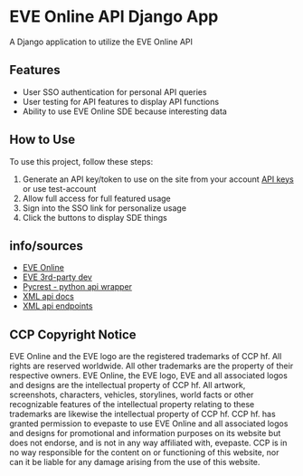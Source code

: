 # EVE Online API Django App

A Django application to utilize the EVE Online API

## Features

- User SSO authentication for personal API queries
- User testing for API features to display API functions
- Ability to use EVE Online SDE because interesting data

## How to Use

To use this project, follow these steps:

1. Generate an API key/token to use on the site from your account [API keys](https://community.eveonline.com/support/api-key/) or use test-account
2. Allow full access for full featured usage
2. Sign into the SSO link for personalize usage
3. Click the buttons to display SDE things


## info/sources

- [EVE Online](https://eveonline.com/)
- [EVE 3rd-party dev](https://eveonline-third-party-documentation.readthedocs.org)
- [Pycrest - python api wrapper](https://pycrest.readthedocs.org)
- [XML api docs](http://wiki.eveuniversity.org/EVE_API_Guide)
- [XML api endpoints](https://neweden-dev.com/API)

## CCP Copyright Notice

EVE Online and the EVE logo are the registered trademarks of CCP hf. All rights are reserved worldwide. All other trademarks are the property of their respective owners. EVE Online, the EVE logo, EVE and all associated logos and designs are the intellectual property of CCP hf. All artwork, screenshots, characters, vehicles, storylines, world facts or other recognizable features of the intellectual property relating to these trademarks are likewise the intellectual property of CCP hf. CCP hf. has granted permission to evepaste to use EVE Online and all associated logos and designs for promotional and information purposes on its website but does not endorse, and is not in any way affiliated with, evepaste. CCP is in no way responsible for the content on or functioning of this website, nor can it be liable for any damage arising from the use of this website.
